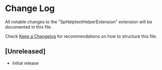 # Change Log

All notable changes to the "SpHelptextHelperExtension" extension will be documented in this file.

Check [Keep a Changelog](http://keepachangelog.com/) for recommendations on how to structure this file.

## [Unreleased]

- Initial release